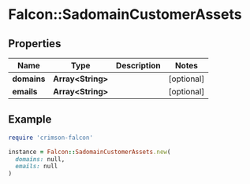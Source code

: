 # Falcon::SadomainCustomerAssets

## Properties

| Name | Type | Description | Notes |
| ---- | ---- | ----------- | ----- |
| **domains** | **Array&lt;String&gt;** |  | [optional] |
| **emails** | **Array&lt;String&gt;** |  | [optional] |

## Example

```ruby
require 'crimson-falcon'

instance = Falcon::SadomainCustomerAssets.new(
  domains: null,
  emails: null
)
```


